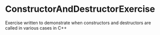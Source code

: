 # ConstructorAndDestructorExercise
Exercise written to demonstrate when constructors and destructors are called in various cases in C++
